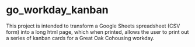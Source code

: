 # go_workday_kanban

This project is intended to transform a Google Sheets spreadsheet (CSV form)
into a long html page, which when printed, allows the user to print out a
series of kanban cards for a Great Oak Cohousing workday.

